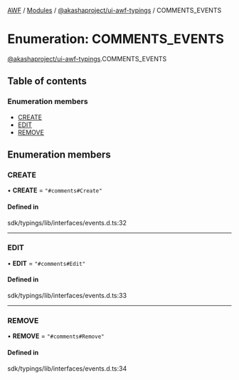 [AWF](../README.md) / [Modules](../modules.md) / [@akashaproject/ui-awf-typings](../modules/akashaproject_ui_awf_typings.md) / COMMENTS\_EVENTS

# Enumeration: COMMENTS\_EVENTS

[@akashaproject/ui-awf-typings](../modules/akashaproject_ui_awf_typings.md).COMMENTS_EVENTS

## Table of contents

### Enumeration members

- [CREATE](akashaproject_ui_awf_typings.COMMENTS_EVENTS.md#create)
- [EDIT](akashaproject_ui_awf_typings.COMMENTS_EVENTS.md#edit)
- [REMOVE](akashaproject_ui_awf_typings.COMMENTS_EVENTS.md#remove)

## Enumeration members

### CREATE

• **CREATE** = `"#comments#Create"`

#### Defined in

sdk/typings/lib/interfaces/events.d.ts:32

___

### EDIT

• **EDIT** = `"#comments#Edit"`

#### Defined in

sdk/typings/lib/interfaces/events.d.ts:33

___

### REMOVE

• **REMOVE** = `"#comments#Remove"`

#### Defined in

sdk/typings/lib/interfaces/events.d.ts:34
